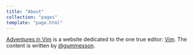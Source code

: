 ```yaml
---
title: "About"
collection: "pages"
template: "page.html"
---
```


[Adventures in Vim](http://vim.surge.sh) is a website dedicated to the one true
editor: [Vim](http://www.vim.org). The content is written by
[@gummesson](https://github.com/gummesson).

